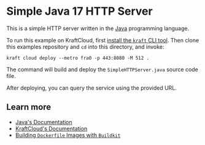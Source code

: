 # Simple Java 17 HTTP Server

This is a simple HTTP server written in the [Java](https://www.java.com/en/) programming language.

To run this example on KraftCloud, first [install the `kraft` CLI tool](https://unikraft.org/docs/cli).
Then clone this examples repository and `cd` into this directory, and invoke:

```
kraft cloud deploy --metro fra0 -p 443:8080 -M 512 .
```

The command will build and deploy the `SimpleHTTPServer.java` source code file.

After deploying, you can query the service using the provided URL.

## Learn more

- [Java's Documentation](https://docs.oracle.com/en/java/)
- [KraftCloud's Documentation](https://docs.kraft.cloud)
- [Building `Dockerfile` Images with `Buildkit`](https://unikraft.org/guides/building-dockerfile-images-with-buildkit)
